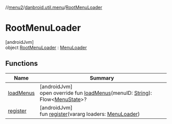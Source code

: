 //[menu2](../../../index.md)/[danbroid.util.menu](../index.md)/[RootMenuLoader](index.md)

# RootMenuLoader

[androidJvm]\
object [RootMenuLoader](index.md) : [MenuLoader](../-menu-loader/index.md)

## Functions

| Name | Summary |
|---|---|
| [loadMenus](load-menus.md) | [androidJvm]<br>open override fun [loadMenus](load-menus.md)(menuID: [String](https://kotlinlang.org/api/latest/jvm/stdlib/kotlin/-string/index.html)): Flow<[MenuState](../-menu-state/index.md)>? |
| [register](register.md) | [androidJvm]<br>fun [register](register.md)(vararg loaders: [MenuLoader](../-menu-loader/index.md)) |
